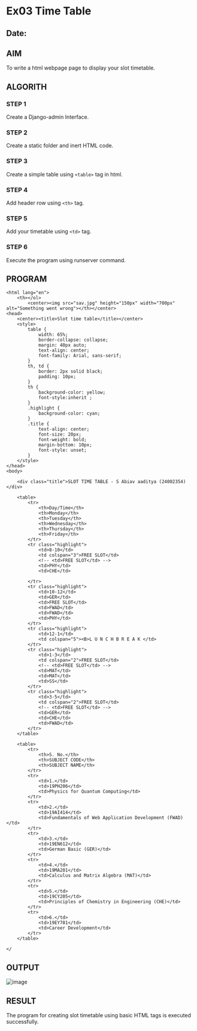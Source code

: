 # Ex03 Time Table
## Date:

## AIM
To write a html webpage page to display your slot timetable.

## ALGORITH
### STEP 1
Create a Django-admin Interface.

### STEP 2
Create a static folder and inert HTML code.

### STEP 3
Create a simple table using ```<table>``` tag in html.

### STEP 4
Add header row using ```<th>``` tag.

### STEP 5
Add your timetable using ```<td>``` tag.

### STEP 6
Execute the program using runserver command.

## PROGRAM
```
<html lang="en">
    <th></ol>
        <center><img src="sav.jpg" height="150px" width="700px" alt="Something went wrong"></th></center>
<head>
    <center><title>Slot time table</title></center>
    <style>
        table {
            width: 65%;
            border-collapse: collapse;
            margin: 40px auto;
            text-align: center;
            font-family: Arial, sans-serif;
        }
        th, td {
            border: 2px solid black;
            padding: 10px;
        }
        th {
            background-color: yellow;
            font-style:inherit ;
        }
        .highlight {
            background-color: cyan;
        }
        .title {
            text-align: center;
            font-size: 20px;
            font-weight: bold;
            margin-bottom: 10px;
            font-style: unset;
        }
    </style>
</head>
<body>

    <div class="title">SLOT TIME TABLE - S Abiav aaditya (24002354)</div>

    <table>
        <tr>
            <th>Day/Time</th>
            <th>Monday</th>
            <th>Tuesday</th>
            <th>Wednesday</th>
            <th>Thursday</th>
            <th>Friday</th>
        </tr>
        <tr class="highlight">
            <td>8-10</td>
            <td colspan="3">FREE SLOT</td>
            <!-- <td>FREE SLOT</td> -->
            <td>PHY</td>
            <td>CHE</td>
            
        </tr>
        <tr class="highlight">
            <td>10-12</td>
            <td>GER</td>
            <td>FREE SLOT</td>
            <td>FWAD</td>
            <td>FWAD</td>
            <td>PHY</td>
        </tr>
        <tr class="highlight">
            <td>12-1</td>
            <td colspan="5"><B>L U N C H B R E A K </td>
        </tr>
        <tr class="highlight">
            <td>1-3</td>
            <td colspan="2">FREE SLOT</td>
            <!-- <td>FREE SLOT</td> -->
            <td>MAT</td>
            <td>MAT</td>
            <td>SS</td>
        </tr>
        <tr class="highlight">
            <td>3-5</td>
            <td colspan="2">FREE SLOT</td>
            <!-- <td>FREE SLOT</td> -->
            <td>GER</td>
            <td>CHE</td>
            <td>FWAD</td>
        </tr>
    </table>

    <table>
        <tr>
            <th>S. No.</th>
            <th>SUBJECT CODE</th>
            <th>SUBJECT NAME</th>
        </tr>
        <tr>
            <td>1.</td>
            <td>19PH206</td>
            <td>Physics for Quantum Computing</td>
        </tr>
        <tr>
            <td>2.</td>
            <td>19AI414</td>
            <td>Fundamentals of Web Application Development (FWAD)</td>
        </tr>
        <tr>
            <td>3.</td>
            <td>19EN612</td>
            <td>German Basic (GER)</td>
        </tr>
        <tr>
            <td>4.</td>
            <td>19MA201</td>
            <td>Calculus and Matrix Algebra (MAT)</td>
        </tr>
        <tr>
            <td>5.</td>
            <td>19CY205</td>
            <td>Principles of Chemistry in Engineering (CHE)</td>
        </tr>
        <tr>
            <td>6.</td>
            <td>19EY701</td>
            <td>Career Development</td>
        </tr>
    </table>

</
```


## OUTPUT

![image](https://github.com/user-attachments/assets/70ed4492-5332-44cb-b6a0-2416bd0d6cf1)


## RESULT
The program for creating slot timetable using basic HTML tags is executed successfully.
